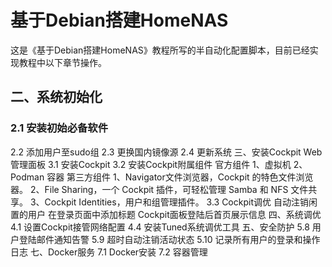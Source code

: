 # 基于Debian搭建HomeNAS
这是《基于Debian搭建HomeNAS》教程所写的半自动化配置脚本，目前已经实现教程中以下章节操作。
## 二、系统初始化
### 2.1 安装初始必备软件
2.2 添加用户至sudo组
2.3 更换国内镜像源
2.4 更新系统
三、安装Cockpit Web管理面板
3.1 安装Cockpit
3.2 安装Cockpit附属组件
官方组件
1、虚拟机
2、Podman 容器
第三方组件
1、Navigator文件浏览器，Cockpit 的特色文件浏览器。
2、File Sharing，一个 Cockpit 插件，可轻松管理 Samba 和 NFS 文件共享。
3、Cockpit Identities，用户和组管理插件。
3.3 Cockpit调优
自动注销闲置的用户
在登录页面中添加标题
Cockpit面板登陆后首页展示信息
四、系统调优
4.1 设置Cockpit接管网络配置
4.4 安装Tuned系统调优工具
五、安全防护
5.8 用户登陆邮件通知告警
5.9 超时自动注销活动状态
5.10 记录所有用户的登录和操作日志
七、Docker服务
7.1 Docker安装
7.2 容器管理






